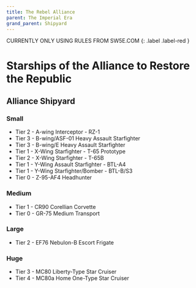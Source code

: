 ```yaml
---
title: The Rebel Alliance
parent: The Imperial Era
grand_parent: Shipyard
---
```


CURRENTLY ONLY USING RULES FROM SW5E.COM
{: .label .label-red }

# Starships of the Alliance to Restore the Republic

## Alliance Shipyard

### Small
- Tier 2 - A-wing Interceptor - RZ-1	
- Tier 3 - B-wing/ASF-01 Heavy Assault Starfighter
- Tier 3 - B-wing/E Heavy Assault Starfighter
- Tier 1 - X-Wing Starfighter - T-65 Prototype
- Tier 2 - X-Wing Starfighter - T-65B
- Tier 1 - Y-Wing Assault Starfighter - BTL-A4	
- Tier 1 - Y-Wing Starfighter/Bomber - BTL-B/S3	
- Tier 0 - Z-95-AF4 Headhunter	

### Medium
- Tier 1 - CR90 Corellian Corvette
- Tier 0 - GR-75 Medium Transport

### Large
- Tier 2 - EF76 Nebulon-B Escort Frigate

### Huge
- Tier 3 - MC80 Liberty-Type Star Cruiser
- Tier 4 - MC80a Home One-Type Star Cruiser